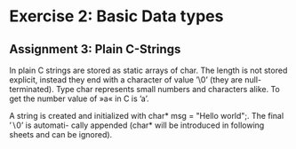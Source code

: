 # Exercise 2: Basic Data types

## Assignment 3: Plain C-Strings

In plain C strings are stored as static arrays of char. The length is not stored explicit, instead they end with a character of value ’\0’ (they are null-terminated). Type char represents small numbers and characters alike. To get the number value of »a« in C is ’a’.

A string is created and initialized with char* msg = "Hello world";. The final ’∖0’ is automati- cally appended (char* will be introduced in following sheets and can be ignored).